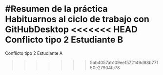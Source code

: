 #Resumen de la práctica
Habituarnos al ciclo de trabajo con GitHubDesktop
<<<<<<< HEAD
Conflicto tipo 2 Estudiante B
=======
Conflicto tipo 2 Estudiante A
>>>>>>> 5ab4057ab109eef572149d98b77150e27904fc78